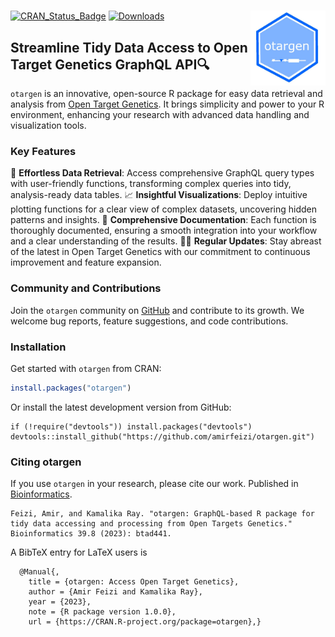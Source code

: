 # <img src="man/figures/logo.jpg" align="right" width="120" />

[![CRAN_Status_Badge](https://www.r-pkg.org/badges/version/otargen?color=blue)](https://CRAN.R-project.org/package=otargen)
[![Downloads](https://cranlogs.r-pkg.org/badges/otargen?color=yellow)](https://CRAN.R-project.org/package=otargen)

## Streamline Tidy Data Access to Open Target Genetics GraphQL API🔍
`otargen` is an innovative, open-source R package for easy data retrieval and analysis from [Open Target Genetics](https://genetics.opentargets.org). It brings simplicity and power to your R environment, enhancing your research with advanced data handling and visualization tools.

### Key Features
🚀 **Effortless Data Retrieval**: Access comprehensive GraphQL query types with user-friendly functions, transforming complex queries into tidy, analysis-ready data tables.
📈 **Insightful Visualizations**: Deploy intuitive plotting functions for a clear view of complex datasets, uncovering hidden patterns and insights.
📖 **Comprehensive Documentation**: Each function is thoroughly documented, ensuring a smooth integration into your workflow and a clear understanding of the results.
👨‍💻 **Regular Updates**: Stay abreast of the latest in Open Target Genetics with our commitment to continuous improvement and feature expansion.

### Community and Contributions
Join the `otargen` community on [GitHub](https://github.com/amirfeizi/otargen) and contribute to its growth. We welcome bug reports, feature suggestions, and code contributions.

### Installation
Get started with `otargen` from CRAN:
```r
install.packages("otargen")
```
Or install the latest development version from GitHub:
```
if (!require("devtools")) install.packages("devtools")
devtools::install_github("https://github.com/amirfeizi/otargen.git")
```
### Citing otargen
If you use `otargen` in your research, please cite our work. Published in [Bioinformatics](https://academic.oup.com/bioinformatics/article/39/8/btad441/7226507).
```
Feizi, Amir, and Kamalika Ray. "otargen: GraphQL-based R package for tidy data accessing and processing from Open Targets Genetics." Bioinformatics 39.8 (2023): btad441.
```
A BibTeX entry for LaTeX users is
```
  @Manual{,
    title = {otargen: Access Open Target Genetics},
    author = {Amir Feizi and Kamalika Ray},
    year = {2023},
    note = {R package version 1.0.0},
    url = {https://CRAN.R-project.org/package=otargen},}
```

